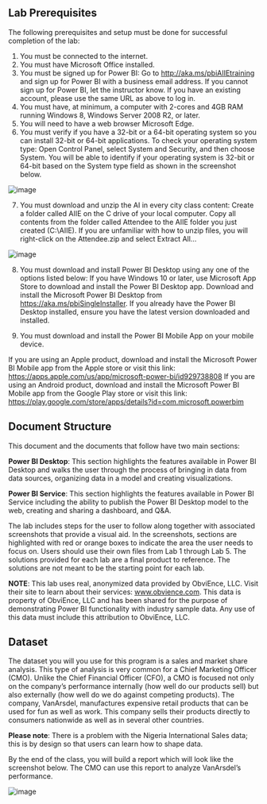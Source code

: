 ## Lab Prerequisites

The following prerequisites and setup must be done for successful completion of the lab:
1. You must be connected to the internet.
2. You must have Microsoft Office installed.
3. You must be signed up for Power BI: Go to http://aka.ms/pbiAIIEtraining and sign up for
Power BI with a business email address. If you cannot sign up for Power BI, let the instructor
know. If you have an existing account, please use the same URL as above to log in.
4. You must have, at minimum, a computer with 2-cores and 4GB RAM running Windows 8,
Windows Server 2008 R2, or later.
5. You will need to have  a web browser Microsoft Edge.
6. You must verify if you have a 32-bit or a 64-bit operating system so you can install 32-bit or
64-bit applications. To check your operating system type:
Open Control Panel, select System and Security, and then choose System.
You will be able to identify if your operating system is 32-bit or 64-bit based on the
System type field as shown in the screenshot below.

![image](https://github.com/DataScienceNigeria/Arewaladies4tech/assets/51835629/8948941b-f023-43f9-acf3-f54b2d7e7157)

7. You must download and unzip the AI in every city class content: Create a folder called AIIE on
the C drive of your local computer. Copy all contents from the folder called Attendee to the
AIIE folder you just created (C:\AIIE). If you are unfamiliar with how to unzip files, you will
right-click on the Attendee.zip and select Extract All…

![image](https://github.com/DataScienceNigeria/Arewaladies4tech/assets/51835629/5c6c106c-b032-4b06-92fb-eb6a5654eecd)

8. You must download and install Power BI Desktop using any one of the options listed below:
If you have Windows 10 or later, use Microsoft App Store to download and install the
Power BI Desktop app.
Download and install the Microsoft Power BI Desktop from
https://aka.ms/pbiSingleInstaller.
If you already have the Power BI Desktop installed, ensure you have the latest version
downloaded and installed.

9. You must download and install the Power BI Mobile App on your mobile device.

If you are using an Apple product, download and install the Microsoft Power BI
Mobile app from the Apple store or visit this link:
https://apps.apple.com/us/app/microsoft-power-bi/id929738808
If you are using an Android product, download and install the Microsoft Power BI
Mobile app from the Google Play store or visit this link:
https://play.google.com/store/apps/details?id=com.microsoft.powerbim

## Document Structure
This document and the documents that follow have two main sections:

**Power BI Desktop**: This section highlights the features available in Power BI Desktop and
walks the user through the process of bringing in data from data sources, organizing data in
a model and creating visualizations.

**Power BI Service**: This section highlights the features available in Power BI Service including
the ability to publish the Power BI Desktop model to the web, creating and sharing a
dashboard, and Q&A.

The lab includes steps for the user to follow along together with associated screenshots that provide
a visual aid. In the screenshots, sections are highlighted with red or orange boxes to indicate the
area the user needs to focus on.
Users should use their own files from Lab 1 through Lab 5. The solutions provided for each lab are
a final product to reference. The solutions are not meant to be the starting point for each lab.

**NOTE**: This lab uses real, anonymized data provided by ObviEnce, LLC. Visit their
site to learn about their services: www.obvience.com. This data is property of
ObviEnce, LLC and has been shared for the purpose of demonstrating Power BI
functionality with industry sample data. Any use of this data must include this
attribution to ObviEnce, LLC.

## Dataset
The dataset you will you use for this program is a sales and market share analysis. This
type of analysis is very common for a Chief Marketing Officer (CMO). Unlike the Chief Financial
Officer (CFO), a CMO is focused not only on the company’s performance internally (how well do our
products sell) but also externally (how well do we do against competing products).
The company, VanArsdel, manufactures expensive retail products that can be used for fun as well as
work. This company sells their products directly to consumers nationwide as well as in several other
countries.

**Please note**: There is a problem with the Nigeria International Sales data; this is
by design so that users can learn how to shape data.

By the end of the class, you will build a report which will look like the screenshot below. The CMO
can use this report to analyze VanArsdel’s performance.

![image](https://github.com/DataScienceNigeria/Arewaladies4tech/assets/51835629/bb9fd4e5-3859-46f3-bd29-98c2378bd6b1)
